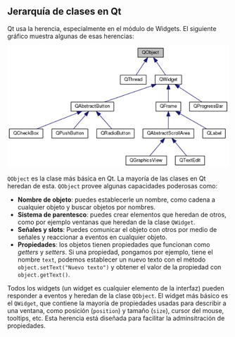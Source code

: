 ## Jerarquía de clases en Qt

Qt usa la herencia, especialmente en el módulo de Widgets. El siguiente gráfico muestra algunas de esas herencias:

![Algunas herencias de clases en Qt](class-hierarchy.jpg)

``QObject`` es la clase más básica en Qt. La mayoría de las clases en Qt heredan de esta. ``QObject`` provee algunas capacidades poderosas como:

- **Nombre de objeto**: puedes establecerle un nombre, como cadena a cualquier objeto y buscar objetos por nombres.
- **Sistema de parentesco**: puedes crear elementos que heredan de otros, como por ejemplo ventanas que heredan de la clase ``QWidget``.
- **Señales y slots**: Puedes comunicar el objeto con otros por medio de señales y reaccionar a eventos en cualquier objeto.
- **Propiedades**: los objetos tienen propiedades que funcionan como *getters* y *setters*. Si una propiedad, pongamos por ejemplo, tiene el nombre ``text``, podemos establecer un nuevo texto con el método ``object.setText("Nuevo texto")`` y obtener el valor de la propiedad con ``object.getText()``.

Todos los widgets (un widget es cualquier elemento de la interfaz) pueden responder a eventos y heredan de la clase ``QObject``. El widget más básico es el ``QWidget``, que contiene la mayoría de propiedades usadas para describir a una ventana, como posición (``position``) y tamaño (``size``), cursor del mouse, tooltips, etc. Esta herencia está diseñada para facilitar la adminsitración de propiedades.